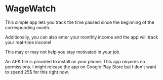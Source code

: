 # WageWatch

This simple app lets you track the time passed since the beginning of the corresponding month. 

Additionally, you can also enter your monthly income and the app will track your real-time income!

This may or may not help you stay motivated in your job.

An APK file is provided to install on your phone. This app requires no permissions. I might release the app on Google Play Store but I don't want to spend 25$ for this right now.
